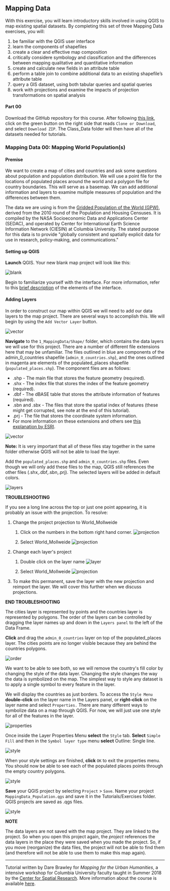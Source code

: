 ## Mapping Data

With this exercise, you will learn introductory skills involved in using QGIS to map existing spatial datasets. By completing this set of three Mapping Data exercises, you will:

1. be familiar with the QGIS user interface
2. learn the components of shapefiles
3. create a clear and effective map composition
4. critically considere symbology and classification and the differences between mapping qualitative and quantitative information
5. create and calculate new fields in an attribute table
6. perform a table join to combine additional data to an existing shapefile’s attribute table
7. query a GIS dataset, using both tabular queries and spatial queries
8. work with projections and examine the impacts of projection transformations on spatial analysis

#### Part 00
Download the GitHub repository for this course. After following [this link](https://github.com/CenterForSpatialResearch/MappingForTheUrbanHumanities_2018), click on the green button on the right side that reads `Clone or Download`, and select `Download ZIP`. The Class_Data folder will then have all of the datasets needed for tutorials.

### Mapping Data 00: Mapping World Population(s)
#### Premise
We want to create a map of cities and countries and ask some questions about population and population distribution. We will use a point file for the locations of populated places around the world and a polygon file for country boundaries. This will serve as a basemap. We can add additional information and layers to examine multiple measures of population and the differences between them.

The data we are using is from the [Gridded Population of the World (GPW)](http://sedac.ciesin.columbia.edu/data/collection/gpw-v4), derived from the 2010 round of the Population and Housing Censuses. It is compiled by the NASA Socioeconomic Data and Applications Center (SEDAC), and operated by Center for International Earth Science Information Network (CIESIN) at Columbia University. The stated purpose for this data is to provide "globally consistent and spatially explicit data for use in research, policy-making, and communications."

#### Setting up QGIS

**Launch** QGIS. Your new blank map project will look like this:

![blank](https://github.com/CenterForSpatialResearch/MappingForTheUrbanHumanities_2018/blob/master/Images/mappingdata01_01.png)

Begin to familiarize yourself with the interface. For more information, refer to this [brief description](https://github.com/CenterForSpatialResearch/MappingForTheUrbanHumanities/blob/master/Resources/QGIS_InterfaceDescription.md) of the elements of the interface.

#### Adding Layers

In order to construct our map within QGIS we will need to add our data layers to the map project. There are several ways to accomplish this. We will begin by using the `Add Vector Layer` button.

![vector](https://github.com/CenterForSpatialResearch/MappingForTheUrbanHumanities_2018/blob/master/Images/mappingdata01_02.png)

**Navigate** to the `1_MappingData/Shape/` folder, which contains the data layers we will use for this project. There are a number of different file extensions here that may be unfamiliar. The files outlined in blue are components of the admin_0_countries shapefile (`admin_0_countries.shp`), and the ones outlined in magenta are elements of the populated_places shapefile (`populated_places.shp`). The component files are as follows:

* .shp - The main file that stores the feature geometry (required).
* .shx - The index file that stores the index of the feature geometry (required).
* .dbf - The dBASE table that stores the attribute information of features (required).
* .sbn and .sbx - The files that store the spatial index of features (these might get corrupted, see note at the end of this tutorial).
* .prj - The file that stores the coordinate system information.
* For more information on these extensions and others see [this explanation by ESRI](http://webhelp.esri.com/arcgisdesktop/9.2/index.cfm?TopicName=Shapefile_file_extensions).

![vector](https://github.com/CenterForSpatialResearch/MappingForTheUrbanHumanities/blob/master/Tutorials/Images/MappingData01/02_ElementsofSHP.png)

**Note:** It is very important that all of these files stay together in the same folder otherwise QGIS will not be able to load the layer.

Add the `populated_places.shp` and `admin_0_countries.shp` files. Even though we will only add these files to the map, QGIS still references the other files (.shx,.dbf,.sbn,.prj). The selected layers will be added in default colors.

![layers](https://github.com/CenterForSpatialResearch/MappingForTheUrbanHumanities_2018/blob/master/Images/mappingdata01_03.png)

**TROUBLESHOOTING**

If you see a long line across the top or just one point appearing, it is probably an issue with the projection. To resolve:

1. Change the project projection to World_Mollweide
	1. Click on the numbers in the bottom right hand corner.
	![projection](https://github.com/CenterForSpatialResearch/MappingForTheUrbanHumanities_2018/blob/master/Images/mappingdata01_04.png)

	2. Select World_Mollweide
	![projection](https://github.com/CenterForSpatialResearch/MappingForTheUrbanHumanities_2018/blob/master/Images/mappingdata01_05.png)

2. Change each layer's project
	1. Double click on the layer name
	![layer](https://github.com/CenterForSpatialResearch/MappingForTheUrbanHumanities_2018/blob/master/Images/mappingdata01_06.png)

	2. Select World_Mollweide
	![projection](https://github.com/CenterForSpatialResearch/MappingForTheUrbanHumanities_2018/blob/master/Images/mappingdata01_07.png)


3. To make this permanent, save the layer with the new projection and reimport the layer. We will cover this further when we discuss projections.

**END TROUBLESHOOTING**

The cities layer is represented by points and the countries layer is represented by polygons. The order of the layers can be controlled by dragging the layer names up and down in the `Layers panel` to the left of the Data Frame.

**Click** and drag the `admin_0_countries` layer on top of the populated_places layer. The cities points are no longer visible because they are behind the countries polygons.

![order](https://github.com/CenterForSpatialResearch/MappingForTheUrbanHumanities_2018/blob/master/Images/mappingdata01_08.png)

We want to be able to see both, so we will remove the country's fill color by changing the style of the data layer. Changing the style changes the way the data is symbolized on the map. The simplest way to style any dataset is to apply a single symbol to every feature in the layer.

We will display the countries as just borders. To access the `Style Menu` **double-click** on the layer name in the Layers panel, or **right-click** on the layer name and select `Properties.`  There are many different ways to symbolize data on a map through QGIS. For now, we will just use one style for all of the features in the layer.

![properties](https://github.com/CenterForSpatialResearch/MappingForTheUrbanHumanities_2018/blob/master/Images/mappingdata01_10.png)

Once inside the Layer Properties Menu **select** the `Style` tab. **Select** `Simple Fill` and then in the `Symbol layer type` menu **select** Outline: Single line.

![style](https://github.com/CenterForSpatialResearch/MappingForTheUrbanHumanities_2018/blob/master/Images/mappingdata01_09.png)

When your style settings are finished, **click** `OK` to exit the properties menu. You should now be able to see each of the populated places points through the empty country polygons.

![style](https://github.com/CenterForSpatialResearch/MappingForTheUrbanHumanities_2018/blob/master/Images/mappingdata01_11.png)

**Save** your QGIS project by selecting `Project` > `Save`. Name your project `MappingData_Population.qgs` and save it in the Tutorials/Exercises folder. QGIS projects are saved as .qgs files.

![style](https://github.com/CenterForSpatialResearch/MappingForTheUrbanHumanities_2018/blob/master/Images/mappingdata01_12.png)

**NOTE**

The data layers are not saved with the map project. They are linked to the project. So when you open this project again, the *project* references the data layers in the place they were saved when you made the project. So, if you move (reorganize) the data files, the project will not be able to find them (and therefore will not be able to use them to make this map again).




______________________________________________________________________________________________________________

Tutorial written by Dare Brawley for *Mapping for the Urban Humanities*, a intensive workshop for Columbia University faculty taught in Summer 2018 by the [Center for Spatial Research](http://c4sr.columbia.edu). More information about the course is available [here](http://c4sr.columbia.edu/courses/mapping-urban-humanities-summer-bootcamp).
